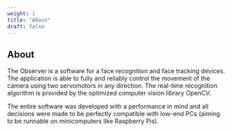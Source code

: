 ```yaml
---
weight: 1
title: "About"
draft: false
---
```


## About

The Observer is a software for a face recognition and face tracking devices. The
application is able to fully and reliably control the movement of the camera
using two servomotors in any direction. The real-time recognition algorithm is
provided by the optimized computer vision library OpenCV.

The entire software was developed with a performance in mind and all decisions
were made to be perfectly compatible with low-end PCs (aiming to be runnable on
minicomputers like Raspberry Pis).
